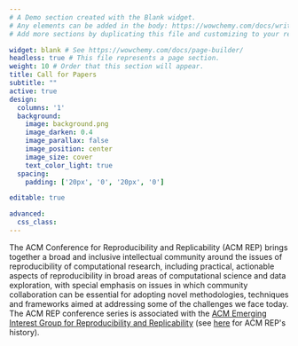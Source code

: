 ```yaml
---
# A Demo section created with the Blank widget.
# Any elements can be added in the body: https://wowchemy.com/docs/writing-markdown-latex/
# Add more sections by duplicating this file and customizing to your requirements.

widget: blank # See https://wowchemy.com/docs/page-builder/
headless: true # This file represents a page section.
weight: 10 # Order that this section will appear.
title: Call for Papers
subtitle: ""
active: true
design:
  columns: '1'
  background:
    image: background.png
    image_darken: 0.4
    image_parallax: false
    image_position: center
    image_size: cover
    text_color_light: true
  spacing:
    padding: ['20px', '0', '20px', '0']

editable: true

advanced:
  css_class: 
---
```


The ACM Conference for Reproducibility and Replicability (ACM REP) brings together a broad and inclusive intellectual community around the issues of reproducibility of computational research, including practical, actionable aspects of reproducibility in broad areas of computational science and data exploration, with special emphasis on issues in which community collaboration can be essential for adopting novel methodologies, techniques and frameworks aimed at addressing some of the challenges we face today. The ACM REP conference series is associated with the [ACM Emerging Interest Group for Reproducibility and Replicability](https://reproducibility.acm.org/) (see [here](https://acm-rep.github.io/history) for ACM REP's history).


